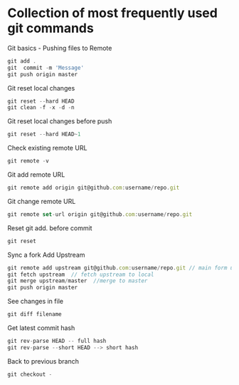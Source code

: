 Collection of most frequently used git commands
======
Git basics - Pushing files to Remote
```javascript
git add .
git  commit -m 'Message'
git push origin master
```

Git reset local changes
```javascript
git reset --hard HEAD
git clean -f -x -d -n
```

Git reset local changes before push
```javascript
git reset --hard HEAD~1
```

Check existing remote URL
```javascript
git remote -v
```


Git add remote URL
```javascript
git remote add origin git@github.com:username/repo.git
```

Git change remote URL
```javascript
git remote set-url origin git@github.com:username/repo.git
```

Reset git add. before commit
```javascript
git reset
```

Sync a fork
Add Upstream
```javascript
git remote add upstream git@github.com:username/repo.git // main form url
git fetch upstream  // fetch upstream to local
git merge upstream/master  //merge to master
git push origin master
```
See changes in file
```javascript
git diff filename
```
Get latest commit hash
```javascript
git rev-parse HEAD -- full hash
git rev-parse --short HEAD --> short hash
```
Back to previous branch
```javascript
git checkout -
```


